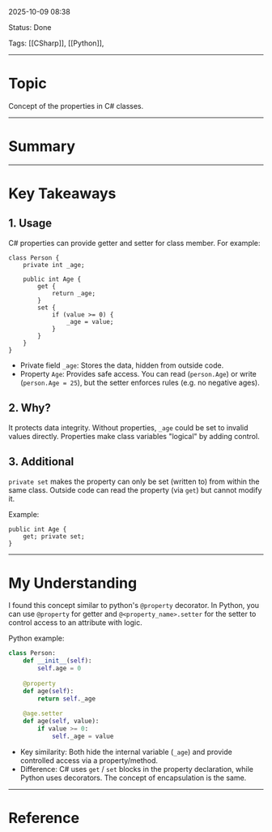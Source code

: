2025-10-09 08:38

Status: Done

Tags: [[CSharp]], [[Python]], 

---
# Topic
Concept of the properties in C# classes.

---
# Summary


---
# Key Takeaways
## 1. Usage
C# properties can provide getter and setter for class member.
For example:

```CSharp
class Person {
	private int _age;
	
	public int Age {
		get {
			return _age;
		}
		set {
			if (value >= 0) {
				_age = value;
			}
		}
	}
}
```
- Private field `_age`: Stores the data, hidden from outside code.
- Property `Age`: Provides safe access. You can read (`person.Age`) or write (`person.Age = 25`), but the setter enforces rules (e.g. no negative ages).

## 2. Why?
It protects data integrity. Without properties, `_age` could be set to invalid values directly. Properties make class variables "logical" by adding control.

## 3. Additional
`private set` makes the property can only be set (written to) from within the same class. Outside code can read the property (via `get`) but cannot modify it.

Example:
```CSharp
public int Age {
	get; private set;
}
```


---
# My Understanding
I found this concept similar to python's `@property` decorator. In Python, you can use `@property` for getter and `@<property_name>.setter` for the setter to control access to an attribute with logic.

Python example:
```python
class Person:
	def __init__(self):
		self.age = 0
	
	@property
	def age(self):
		return self._age
		
	@age.setter
	def age(self, value):
		if value >= 0:
			self._age = value
```
- Key similarity: Both hide the internal variable (`_age`) and provide controlled access via a property/method.
- Difference: C# uses `get` / `set` blocks in the property declaration, while Python uses decorators. The concept of encapsulation is the same.


---
# Reference

